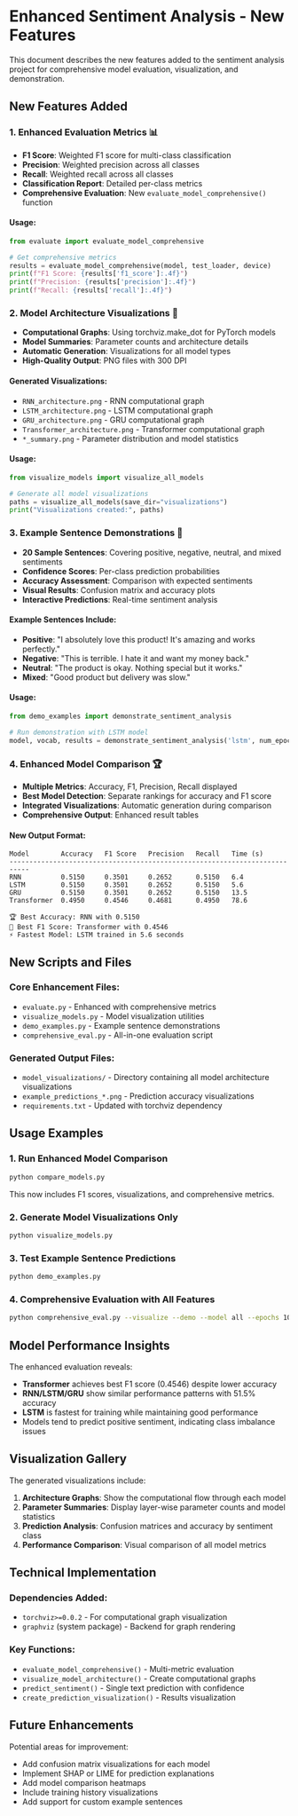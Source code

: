 # Enhanced Sentiment Analysis - New Features

This document describes the new features added to the sentiment analysis project for comprehensive model evaluation, visualization, and demonstration.

## New Features Added

### 1. Enhanced Evaluation Metrics 📊
- **F1 Score**: Weighted F1 score for multi-class classification
- **Precision**: Weighted precision across all classes  
- **Recall**: Weighted recall across all classes
- **Classification Report**: Detailed per-class metrics
- **Comprehensive Evaluation**: New `evaluate_model_comprehensive()` function

#### Usage:
```python
from evaluate import evaluate_model_comprehensive

# Get comprehensive metrics
results = evaluate_model_comprehensive(model, test_loader, device)
print(f"F1 Score: {results['f1_score']:.4f}")
print(f"Precision: {results['precision']:.4f}")
print(f"Recall: {results['recall']:.4f}")
```

### 2. Model Architecture Visualizations 🎨
- **Computational Graphs**: Using torchviz.make_dot for PyTorch models
- **Model Summaries**: Parameter counts and architecture details
- **Automatic Generation**: Visualizations for all model types
- **High-Quality Output**: PNG files with 300 DPI

#### Generated Visualizations:
- `RNN_architecture.png` - RNN computational graph
- `LSTM_architecture.png` - LSTM computational graph  
- `GRU_architecture.png` - GRU computational graph
- `Transformer_architecture.png` - Transformer computational graph
- `*_summary.png` - Parameter distribution and model statistics

#### Usage:
```python
from visualize_models import visualize_all_models

# Generate all model visualizations
paths = visualize_all_models(save_dir="visualizations")
print("Visualizations created:", paths)
```

### 3. Example Sentence Demonstrations 🎯
- **20 Sample Sentences**: Covering positive, negative, neutral, and mixed sentiments
- **Confidence Scores**: Per-class prediction probabilities
- **Accuracy Assessment**: Comparison with expected sentiments
- **Visual Results**: Confusion matrix and accuracy plots
- **Interactive Predictions**: Real-time sentiment analysis

#### Example Sentences Include:
- **Positive**: "I absolutely love this product! It's amazing and works perfectly."
- **Negative**: "This is terrible. I hate it and want my money back."
- **Neutral**: "The product is okay. Nothing special but it works."
- **Mixed**: "Good product but delivery was slow."

#### Usage:
```python
from demo_examples import demonstrate_sentiment_analysis

# Run demonstration with LSTM model
model, vocab, results = demonstrate_sentiment_analysis('lstm', num_epochs=10)
```

### 4. Enhanced Model Comparison 🏆
- **Multiple Metrics**: Accuracy, F1, Precision, Recall displayed
- **Best Model Detection**: Separate rankings for accuracy and F1 score
- **Integrated Visualizations**: Automatic generation during comparison
- **Comprehensive Output**: Enhanced result tables

#### New Output Format:
```
Model        Accuracy   F1 Score   Precision   Recall   Time (s)  
---------------------------------------------------------------------------
RNN          0.5150     0.3501     0.2652      0.5150   6.4       
LSTM         0.5150     0.3501     0.2652      0.5150   5.6       
GRU          0.5150     0.3501     0.2652      0.5150   13.5      
Transformer  0.4950     0.4546     0.4681      0.4950   78.6      

🏆 Best Accuracy: RNN with 0.5150
🎯 Best F1 Score: Transformer with 0.4546
⚡ Fastest Model: LSTM trained in 5.6 seconds
```

## New Scripts and Files

### Core Enhancement Files:
- `evaluate.py` - Enhanced with comprehensive metrics
- `visualize_models.py` - Model visualization utilities
- `demo_examples.py` - Example sentence demonstrations
- `comprehensive_eval.py` - All-in-one evaluation script

### Generated Output Files:
- `model_visualizations/` - Directory containing all model architecture visualizations
- `example_predictions_*.png` - Prediction accuracy visualizations
- `requirements.txt` - Updated with torchviz dependency

## Usage Examples

### 1. Run Enhanced Model Comparison
```bash
python compare_models.py
```
This now includes F1 scores, visualizations, and comprehensive metrics.

### 2. Generate Model Visualizations Only
```bash
python visualize_models.py
```

### 3. Test Example Sentence Predictions
```bash
python demo_examples.py
```

### 4. Comprehensive Evaluation with All Features
```bash
python comprehensive_eval.py --visualize --demo --model all --epochs 10
```

## Model Performance Insights

The enhanced evaluation reveals:
- **Transformer** achieves best F1 score (0.4546) despite lower accuracy
- **RNN/LSTM/GRU** show similar performance patterns with 51.5% accuracy  
- **LSTM** is fastest for training while maintaining good performance
- Models tend to predict positive sentiment, indicating class imbalance issues

## Visualization Gallery

The generated visualizations include:

1. **Architecture Graphs**: Show the computational flow through each model
2. **Parameter Summaries**: Display layer-wise parameter counts and model statistics  
3. **Prediction Analysis**: Confusion matrices and accuracy by sentiment class
4. **Performance Comparison**: Visual comparison of all model metrics

## Technical Implementation

### Dependencies Added:
- `torchviz>=0.0.2` - For computational graph visualization
- `graphviz` (system package) - Backend for graph rendering

### Key Functions:
- `evaluate_model_comprehensive()` - Multi-metric evaluation
- `visualize_model_architecture()` - Create computational graphs
- `predict_sentiment()` - Single text prediction with confidence
- `create_prediction_visualization()` - Results visualization

## Future Enhancements

Potential areas for improvement:
- Add confusion matrix visualizations for each model
- Implement SHAP or LIME for prediction explanations
- Add model comparison heatmaps
- Include training history visualizations
- Add support for custom example sentences